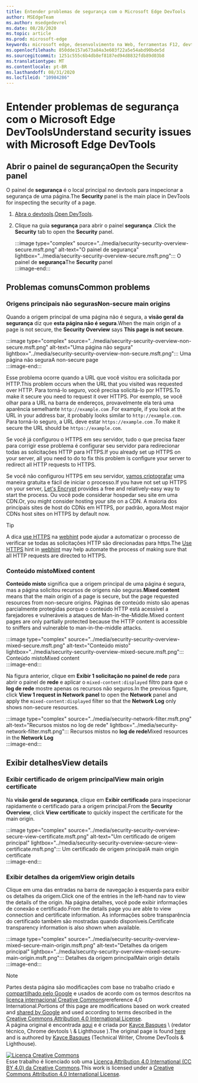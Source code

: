 ```yaml
---
title: Entender problemas de segurança com o Microsoft Edge DevTools
author: MSEdgeTeam
ms.author: msedgedevrel
ms.date: 08/28/2020
ms.topic: article
ms.prod: microsoft-edge
keywords: microsoft edge, desenvolvimento na Web, ferramentas F12, devtools
ms.openlocfilehash: 850dde157a673a84a3e603f22a5e54abd90bde5d
ms.sourcegitcommit: 1251c555c6b4db8ef8187ed94d8832fdb89d03b8
ms.translationtype: MT
ms.contentlocale: pt-BR
ms.lasthandoff: 08/31/2020
ms.locfileid: "10984286"
---
```

<!-- Copyright Kayce Basques 

   Licensed under the Apache License, Version 2.0 (the "License");
   you may not use this file except in compliance with the License.
   You may obtain a copy of the License at

       https://www.apache.org/licenses/LICENSE-2.0

   Unless required by applicable law or agreed to in writing, software
   distributed under the License is distributed on an "AS IS" BASIS,
   WITHOUT WARRANTIES OR CONDITIONS OF ANY KIND, either express or implied.
   See the License for the specific language governing permissions and
   limitations under the License.  -->  





# <span data-ttu-id="47239-103">Entender problemas de segurança com o Microsoft Edge DevTools</span><span class="sxs-lookup"><span data-stu-id="47239-103">Understand security issues with Microsoft Edge DevTools</span></span>   

  

<!--Use the **Security** Panel in [Microsoft Edge DevTools][MicrosoftEdgeDevTools] to make sure HTTPS is properly implemented on a page.  See **Why HTTPS Matters** to learn why every website should be protected with HTTPS, even sites that do not handle sensitive user data.  -->  

<!--todo: add section when why-https is available -->  

## <span data-ttu-id="47239-104">Abrir o painel de segurança</span><span class="sxs-lookup"><span data-stu-id="47239-104">Open the Security panel</span></span>   

<span data-ttu-id="47239-105">O painel de **segurança** é o local principal no devtools para inspecionar a segurança de uma página.</span><span class="sxs-lookup"><span data-stu-id="47239-105">The **Security** panel is the main place in DevTools for inspecting the security of a page.</span></span>  

1.  <span data-ttu-id="47239-106">[Abra o devtools][DevToolsOpen].</span><span class="sxs-lookup"><span data-stu-id="47239-106">[Open DevTools][DevToolsOpen].</span></span>  
1.  <span data-ttu-id="47239-107">Clique na guia **segurança** para abrir o painel **segurança** .</span><span class="sxs-lookup"><span data-stu-id="47239-107">Click the **Security** tab to open the **Security** panel.</span></span>  
    
    :::image type="complex" source="../media/security-security-overview-secure.msft.png" alt-text="O painel de segurança" lightbox="../media/security-security-overview-secure.msft.png":::
       <span data-ttu-id="47239-109">O painel de **segurança**</span><span class="sxs-lookup"><span data-stu-id="47239-109">The **Security** panel</span></span>  
    :::image-end:::  
    
## <span data-ttu-id="47239-110">Problemas comuns</span><span class="sxs-lookup"><span data-stu-id="47239-110">Common problems</span></span>   

### <span data-ttu-id="47239-111">Origens principais não seguras</span><span class="sxs-lookup"><span data-stu-id="47239-111">Non-secure main origins</span></span>   

<span data-ttu-id="47239-112">Quando a origem principal de uma página não é segura, a **visão geral da segurança** diz que **esta página não é segura**.</span><span class="sxs-lookup"><span data-stu-id="47239-112">When the main origin of a page is not secure, the **Security Overview** says **This page is not secure**.</span></span>  

:::image type="complex" source="../media/security-security-overview-non-secure.msft.png" alt-text="Uma página não segura" lightbox="../media/security-security-overview-non-secure.msft.png":::
   <span data-ttu-id="47239-114">Uma página não segura</span><span class="sxs-lookup"><span data-stu-id="47239-114">A non-secure page</span></span>  
:::image-end:::  

<span data-ttu-id="47239-115">Esse problema ocorre quando a URL que você visitou era solicitada por HTTP.</span><span class="sxs-lookup"><span data-stu-id="47239-115">This problem occurs when the URL that you visited was requested over HTTP.</span></span>  <span data-ttu-id="47239-116">Para torná-lo seguro, você precisa solicitá-lo por HTTPS.</span><span class="sxs-lookup"><span data-stu-id="47239-116">To make it secure you need to request it over HTTPS.</span></span>  <span data-ttu-id="47239-117">Por exemplo, se você olhar para a URL na barra de endereços, provavelmente ela terá uma aparência semelhante `http://example.com` .</span><span class="sxs-lookup"><span data-stu-id="47239-117">For example, if you look at the URL in your address bar, it probably looks similar to `http://example.com`.</span></span>  <span data-ttu-id="47239-118">Para torná-lo seguro, a URL deve estar `https://example.com` .</span><span class="sxs-lookup"><span data-stu-id="47239-118">To make it secure the URL should be `https://example.com`.</span></span>  

<span data-ttu-id="47239-119">Se você já configurou o HTTPS em seu servidor, tudo o que precisa fazer para corrigir esse problema é configurar seu servidor para redirecionar todas as solicitações HTTP para HTTPS.</span><span class="sxs-lookup"><span data-stu-id="47239-119">If you already set up HTTPS on your server, all you need to do to fix this problem is configure your server to redirect all HTTP requests to HTTPS.</span></span>  

<span data-ttu-id="47239-120">Se você não configurou HTTPS em seu servidor, [vamos criptografar][LetsEncrypt] uma maneira gratuita e fácil de iniciar o processo.</span><span class="sxs-lookup"><span data-stu-id="47239-120">If you have not set up HTTPS on your server, [Let's Encrypt][LetsEncrypt] provides a free and relatively-easy way to start the process.</span></span>  <span data-ttu-id="47239-121">Ou você pode considerar hospedar seu site em uma CDN.</span><span class="sxs-lookup"><span data-stu-id="47239-121">Or, you might consider hosting your site on a CDN.</span></span>  <span data-ttu-id="47239-122">A maioria dos principais sites de host do CDNs em HTTPS, por padrão, agora.</span><span class="sxs-lookup"><span data-stu-id="47239-122">Most major CDNs host sites on HTTPS by default now.</span></span>  

> [!TIP]
> <span data-ttu-id="47239-123">A dica [use HTTPS][WebhintUseHttps] na [webhint][Webhint] pode ajudar a automatizar o processo de verificar se todas as solicitações HTTP são direcionadas para https.</span><span class="sxs-lookup"><span data-stu-id="47239-123">The [Use HTTPS][WebhintUseHttps] hint in [webhint][Webhint] may help automate the process of making sure that all HTTP requests are directed to HTTPS.</span></span>  

### <span data-ttu-id="47239-124">Conteúdo misto</span><span class="sxs-lookup"><span data-stu-id="47239-124">Mixed content</span></span>   

<span data-ttu-id="47239-125">**Conteúdo misto** significa que a origem principal de uma página é segura, mas a página solicitou recursos de origens não seguras.</span><span class="sxs-lookup"><span data-stu-id="47239-125">**Mixed content** means that the main origin of a page is secure, but the page requested resources from non-secure origins.</span></span>  <span data-ttu-id="47239-126">Páginas de conteúdo misto são apenas parcialmente protegidas porque o conteúdo HTTP está acessível a farejadores e vulneráveis a ataques de Man-in-the-Middle.</span><span class="sxs-lookup"><span data-stu-id="47239-126">Mixed content pages are only partially protected because the HTTP content is accessible to sniffers and vulnerable to man-in-the-middle attacks.</span></span>  

:::image type="complex" source="../media/security-security-overview-mixed-secure.msft.png" alt-text="Conteúdo misto" lightbox="../media/security-security-overview-mixed-secure.msft.png":::
   <span data-ttu-id="47239-128">Conteúdo misto</span><span class="sxs-lookup"><span data-stu-id="47239-128">Mixed content</span></span>  
:::image-end:::  

<span data-ttu-id="47239-129">Na figura anterior, clique em **Exibir 1 solicitação no painel de rede** para abrir o painel de **rede** e aplicar o `mixed-content:displayed` filtro para que o **log de rede** mostre apenas os recursos não seguros.</span><span class="sxs-lookup"><span data-stu-id="47239-129">In the previous figure, click **View 1 request in Network panel** to open the **Network** panel and apply the `mixed-content:displayed` filter so that the **Network Log** only shows non-secure resources.</span></span>  

:::image type="complex" source="../media/security-network-filter.msft.png" alt-text="Recursos mistos no log de rede" lightbox="../media/security-network-filter.msft.png":::
   <span data-ttu-id="47239-131">Recursos mistos no **log de rede**</span><span class="sxs-lookup"><span data-stu-id="47239-131">Mixed resources in the **Network Log**</span></span>  
:::image-end:::  

## <span data-ttu-id="47239-132">Exibir detalhes</span><span class="sxs-lookup"><span data-stu-id="47239-132">View details</span></span>   

### <span data-ttu-id="47239-133">Exibir certificado de origem principal</span><span class="sxs-lookup"><span data-stu-id="47239-133">View main origin certificate</span></span>   

<span data-ttu-id="47239-134">Na **visão geral de segurança**, clique em **Exibir certificado** para inspecionar rapidamente o certificado para a origem principal.</span><span class="sxs-lookup"><span data-stu-id="47239-134">From the **Security Overview**, click **View certificate** to quickly inspect the certificate for the main origin.</span></span>  

:::image type="complex" source="../media/security-security-overview-secure-view-certificate.msft.png" alt-text="Um certificado de origem principal" lightbox="../media/security-security-overview-secure-view-certificate.msft.png":::
   <span data-ttu-id="47239-136">Um certificado de origem principal</span><span class="sxs-lookup"><span data-stu-id="47239-136">A main origin certificate</span></span>  
:::image-end:::  

### <span data-ttu-id="47239-137">Exibir detalhes da origem</span><span class="sxs-lookup"><span data-stu-id="47239-137">View origin details</span></span>   

<span data-ttu-id="47239-138">Clique em uma das entradas na barra de navegação à esquerda para exibir os detalhes da origem.</span><span class="sxs-lookup"><span data-stu-id="47239-138">Click one of the entries in the left-hand nav to view the details of the origin.</span></span>  <span data-ttu-id="47239-139">Na página detalhes, você pode exibir informações de conexão e certificado.</span><span class="sxs-lookup"><span data-stu-id="47239-139">From the details page you are able to view connection and certificate information.</span></span>  <span data-ttu-id="47239-140">As informações sobre transparência do certificado também são mostradas quando disponíveis.</span><span class="sxs-lookup"><span data-stu-id="47239-140">Certificate transparency information is also shown when available.</span></span>  

:::image type="complex" source="../media/security-security-overview-mixed-secure-main-origin.msft.png" alt-text="Detalhes da origem principal" lightbox="../media/security-security-overview-mixed-secure-main-origin.msft.png":::
   <span data-ttu-id="47239-142">Detalhes da origem principal</span><span class="sxs-lookup"><span data-stu-id="47239-142">Main origin details</span></span>  
:::image-end:::  

<!--  
 


-->  

<!-- links -->  

[MicrosoftEdgeDevTools]: ../../devtools-guide-chromium.md "Ferramentas de desenvolvedor do Microsoft Edge (Chromium) | Documentos da Microsoft"  
[DevToolsOpen]: ../open.md "Abrir o Microsoft Edge DevTools | Documentos da Microsoft"  


[LetsEncrypt]: https://letsencrypt.org "Vamos criptografar certificados SSL/TLS grátis"  

[Webhint]: https://webhint.io "webhint"  
[WebhintUseHttps]: https://webhint.io/docs/user-guide/hints/hint-https-only "Usar HTTPS | documentação do webhint"  

<!--[mixed]: /web/fundamentals/security/prevent-mixed-content/what-is-mixed-content ""  -->

> [!NOTE]
> <span data-ttu-id="47239-148">Partes desta página são modificações com base no trabalho criado e [compartilhado pelo Google][GoogleSitePolicies] e usados de acordo com os termos descritos na [licença internacional Creative Commons][CCA4IL]rereference 4,0 International.</span><span class="sxs-lookup"><span data-stu-id="47239-148">Portions of this page are modifications based on work created and [shared by Google][GoogleSitePolicies] and used according to terms described in the [Creative Commons Attribution 4.0 International License][CCA4IL].</span></span>  
> <span data-ttu-id="47239-149">A página original é encontrada [aqui](https://developers.google.com/web/tools/chrome-devtools/security/index) e é criada por [Kayce Basques][KayceBasques] \ (redator técnico, Chrome devtools \ & Lighthouse \).</span><span class="sxs-lookup"><span data-stu-id="47239-149">The original page is found [here](https://developers.google.com/web/tools/chrome-devtools/security/index) and is authored by [Kayce Basques][KayceBasques] \(Technical Writer, Chrome DevTools \& Lighthouse\).</span></span>  

[![Licença Creative Commons][CCby4Image]][CCA4IL]  
<span data-ttu-id="47239-151">Esse trabalho é licenciado sob uma [Licença Attribution 4.0 International (CC BY 4.0) da Creative Commons][CCA4IL].</span><span class="sxs-lookup"><span data-stu-id="47239-151">This work is licensed under a [Creative Commons Attribution 4.0 International License][CCA4IL].</span></span>  

[CCA4IL]: https://creativecommons.org/licenses/by/4.0  
[CCby4Image]: https://i.creativecommons.org/l/by/4.0/88x31.png  
[GoogleSitePolicies]: https://developers.google.com/terms/site-policies  
[KayceBasques]: https://developers.google.com/web/resources/contributors/kaycebasques  
